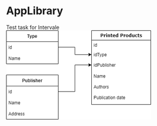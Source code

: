# AppLibrary
Test task for Intervale
![Image alt](https://github.com/Flekk1ng/AppLibrary/blob/master/scheme.png)
